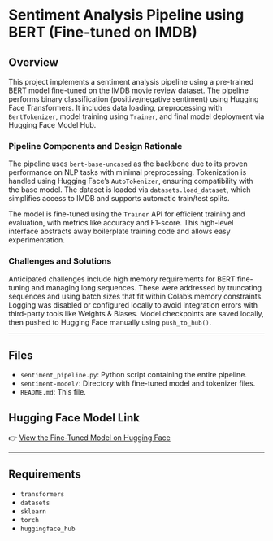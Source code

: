 # Sentiment Analysis Pipeline using BERT (Fine-tuned on IMDB)

## Overview

This project implements a sentiment analysis pipeline using a pre-trained BERT model fine-tuned on the IMDB movie review dataset. The pipeline performs binary classification (positive/negative sentiment) using Hugging Face Transformers. It includes data loading, preprocessing with `BertTokenizer`, model training using `Trainer`, and final model deployment via Hugging Face Model Hub.

### Pipeline Components and Design Rationale

The pipeline uses `bert-base-uncased` as the backbone due to its proven performance on NLP tasks with minimal preprocessing. Tokenization is handled using Hugging Face’s `AutoTokenizer`, ensuring compatibility with the base model. The dataset is loaded via `datasets.load_dataset`, which simplifies access to IMDB and supports automatic train/test splits. 

The model is fine-tuned using the `Trainer` API for efficient training and evaluation, with metrics like accuracy and F1-score. This high-level interface abstracts away boilerplate training code and allows easy experimentation.

### Challenges and Solutions

Anticipated challenges include high memory requirements for BERT fine-tuning and managing long sequences. These were addressed by truncating sequences and using batch sizes that fit within Colab’s memory constraints. Logging was disabled or configured locally to avoid integration errors with third-party tools like Weights & Biases. Model checkpoints are saved locally, then pushed to Hugging Face manually using `push_to_hub()`.

---

## Files

- `sentiment_pipeline.py`: Python script containing the entire pipeline.
- `sentiment-model/`: Directory with fine-tuned model and tokenizer files.
- `README.md`: This file.

## Hugging Face Model Link

👉 [View the Fine-Tuned Model on Hugging Face](https://huggingface.co/HrishikeshDeore/Bert_base_finetuned_IMDB) 

---

## Requirements

- `transformers`
- `datasets`
- `sklearn`
- `torch`
- `huggingface_hub`
